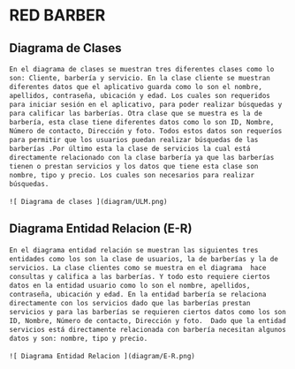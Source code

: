 # RED BARBER

## Diagrama de Clases
    En el diagrama de clases se muestran tres diferentes clases como lo son: Cliente, barbería y servicio. En la clase cliente se muestran diferentes datos que el aplicativo guarda como lo son el nombre, apellidos, contraseña, ubicación y edad. Los cuales son requeridos para iniciar sesión en el aplicativo, para poder realizar búsquedas y para calificar las barberías. Otra clase que se muestra es la de barbería, esta clase tiene diferentes datos como lo son ID, Nombre, Número de contacto, Dirección y foto. Todos estos datos son requeríos para permitir que los usuarios puedan realizar búsquedas de las barberías .Por último esta la clase de servicios la cual está directamente relacionado con la clase barbería ya que las barberías tienen o prestan servicios y los datos que tiene esta clase son nombre, tipo y precio. Los cuales son necesarios para realizar búsquedas.

    ![ Diagrama de clases ](diagram/ULM.png)

## Diagrama Entidad Relacion (E-R)
    En el diagrama entidad relación se muestran las siguientes tres entidades como los son la clase de usuarios, la de barberías y la de servicios. La clase clientes como se muestra en el diagrama  hace consultas y califica a las barberías. Y todo esto requiere ciertos datos en la entidad usuario como lo son el nombre, apellidos, contraseña, ubicación y edad. En la entidad barbería se relaciona directamente con los servicios dado que las barberías prestan servicios y para las barberías se requieren ciertos datos como los son ID, Nombre, Número de contacto, Dirección y foto.  Dado que la entidad servicios está directamente relacionada con barbería necesitan algunos datos y son: nombre, tipo y precio.

    ![ Diagrama Entidad Relacion ](diagram/E-R.png)
